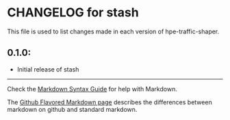 # CHANGELOG for stash

This file is used to list changes made in each version of hpe-traffic-shaper.

## 0.1.0:

* Initial release of stash

- - - 
Check the [Markdown Syntax Guide](http://daringfireball.net/projects/markdown/syntax) for help with Markdown.

The [Github Flavored Markdown page](http://github.github.com/github-flavored-markdown/) describes the differences between markdown on github and standard markdown.
